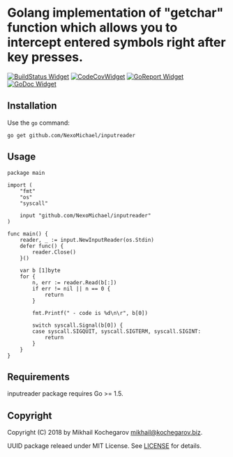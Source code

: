 # Golang implementation of "getchar" function which allows you to intercept entered symbols right after key presses.

[![BuildStatus Widget]][BuildStatus Result]
[![CodeCovWidget]][CodeCovResult]
[![GoReport Widget]][GoReport Status]
[![GoDoc Widget]][GoDoc Link]

[BuildStatus Result]: https://travis-ci.org/NexoMichael/inputreader
[BuildStatus Widget]: https://travis-ci.org/NexoMichael/inputreader.svg?branch=master

[GoReport Status]: https://goreportcard.com/report/github.com/NexoMichael/inputreader
[GoReport Widget]: https://goreportcard.com/badge/github.com/NexoMichael/inputreader

[CodeCovResult]: https://coveralls.io/github/NexoMichael/inputreader
[CodeCovWidget]: https://coveralls.io/repos/github/NexoMichael/inputreader/badge.svg?branch=master

[GoDoc Link]: http://godoc.org/github.com/NexoMichael/inputreader
[GoDoc Widget]: http://godoc.org/github.com/NexoMichael/inputreader?status.svg

## Installation

Use the `go` command:

    go get github.com/NexoMichael/inputreader

## Usage

    package main

    import (
        "fmt"
        "os"
        "syscall"

        input "github.com/NexoMichael/inputreader"
    )

    func main() {
        reader, _ := input.NewInputReader(os.Stdin)
        defer func() {
            reader.Close()
        }()

        var b [1]byte
        for {
            n, err := reader.Read(b[:])
            if err != nil || n == 0 {
                return
            }

            fmt.Printf(" - code is %d\n\r", b[0])

            switch syscall.Signal(b[0]) {
            case syscall.SIGQUIT, syscall.SIGTERM, syscall.SIGINT:
                return
            }
        }
    }

## Requirements

inputreader package requires Go >= 1.5.

## Copyright

Copyright (C) 2018 by Mikhail Kochegarov <mikhail@kochegarov.biz>.

UUID package releaed under MIT License.
See [LICENSE](https://github.com/NexoMichael/inputreader/blob/master/LICENSE) for details.